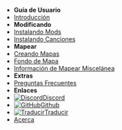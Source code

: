 - **Guía de Usuario**
- [Introducción](./)
- **Modificando**
- [Instalando Mods](installing-mods)
- [Instalando Canciones](installing-songs)
- **Mapear**
- [Creando Mapas](creating-charts)
- [Fondo de Mapa](chart-backgrounds)
- [Información de Mapear Miscelánea](misc-charting-info)
- **Extras**
- [Preguntas Frecuentes](../faq)
- **Enlaces**
- [![Discord](https://icongr.am/simple/discord.svg?colored&size=16)Discord](https://discord.gg/KVzKRsbetJ)
- [![GitHub](https://icongr.am/simple/github.svg?color=808080&size=16)Github](https://github.com/tc-mods/TromboneChampModdingWiki)
- [![Traducir](https://icongr.am/material/translate.svg?color=808080&size=16)Traducir](https://crowdin.com/project/trombone-champ-modding-wiki)
- [Acerca](../about)
